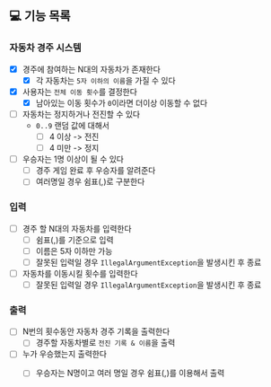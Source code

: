 ## 💻 기능 목록

### 자동차 경주 시스템

- [X] 경주에 참여하는 N대의 자동차가 존재한다
    - [X] 각 자동차는 `5자 이하의 이름`을 가질 수 있다
- [X] 사용자는 `전체 이동 횟수`를 결정한다
    - [X] 남아있는 이동 횟수가 `0`이라면 더이상 이동할 수 없다
- [ ] 자동차는 정지하거나 전진할 수 있다
    - `0..9` 랜덤 값에 대해서
        - [ ] 4 이상 -> 전진
        - [ ] 4 미만 -> 정지
- [ ] 우승자는 1명 이상이 될 수 있다
    - [ ] 경주 게임 완료 후 우승자를 알려준다
    - [ ] 여러명일 경우 쉼표(,)로 구분한다

### 입력

- [ ] 경주 할 N대의 자동차를 입력한다
    - [ ] 쉼표(,)를 기준으로 입력
    - [ ] 이름은 5자 이하만 가능
    - [ ] 잘못된 입력일 경우 `IllegalArgumentException`을 발생시킨 후 종료
- [ ] 자동차를 이동시킬 횟수를 입력한다
    - [ ] 잘못된 입력일 경우 `IllegalArgumentException`을 발생시킨 후 종료

### 출력

- [ ] N번의 횟수동안 자동차 경주 기록을 출력한다
    - [ ] 경주할 자동차별로 `전진 기록 & 이름`을 출력
- [ ] 누가 우승했는지 출력한다
    - [ ] 우승자는 N명이고 여러 명일 경우 쉼표(,)를 이용해서 출력


